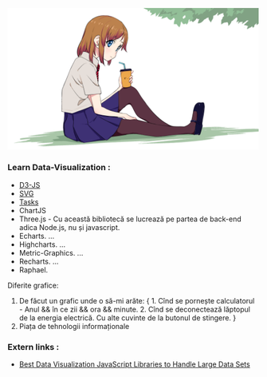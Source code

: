 ![image](img/a1.png)

### Learn Data-Visualization :
* [D3-JS](docs/D3-JS.md)
* [SVG](docs/SVG.md)
* [Tasks](docs/TASKS.md)
* ChartJS
* Three.js - Cu această bibliotecă se lucrează pe partea de back-end adica Node.js, nu și javascript.
* Echarts. ...
* Highcharts. ...
* Metric-Graphics. ...
* Recharts. ...
* Raphael.

Diferite grafice:

1. De făcut un grafic unde o să-mi arăte: { 1. Cînd se pornește calculatorul - Anul && în ce zii && ora && minute. 2. Cînd se deconectează lăptopul de la energia electrică. Cu alte cuvinte de la butonul de stingere. }
2. Piața de tehnologii informaționale

### Extern links :
* [Best Data Visualization JavaScript Libraries to Handle Large Data Sets](https://www.xenonstack.com/blog/data-visualization-with-javascript)
